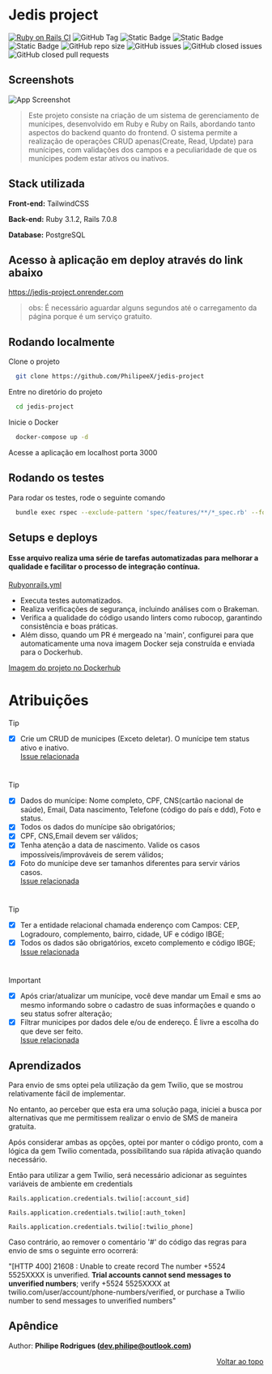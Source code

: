<a name="topo-readme"></a>
# Jedis project

[![Ruby on Rails CI](https://github.com/PhilipeeX/jedis-project/actions/workflows/rubyonrails.yml/badge.svg)](https://github.com/PhilipeeX/jedis-project/actions/workflows/rubyonrails.yml) ![GitHub Tag](https://img.shields.io/github/v/tag/PhilipeeX/jedis-project?style=flat) ![Static Badge](https://img.shields.io/badge/rubocop-codestyle?style=flat&logo=rubocop&logoColor=white&label=code%20style&link=https%3A%2F%2Fgithub.com%2Frubocop%2Frubocop) ![Static Badge](https://img.shields.io/badge/passing-tests?style=flat&logo=github&logoColor=white&label=tests&link=https%3A%2F%2Fgithub.com%2FPhilipeeX%2Fjedis-project%2Factions) ![Static Badge](https://img.shields.io/badge/image-docker?style=flat&logo=docker&logoColor=white&label=Docker&labelColor=blue&color=green&link=https%3A%2F%2Fhub.docker.com%2Fr%2Fphilipex%2Fjedis-project%2Ftags) ![GitHub repo size](https://img.shields.io/github/repo-size/PhilipeeX/jedis-project?style=flat&label=Tamanho&color=green) ![GitHub issues](https://img.shields.io/github/issues/PhilipeeX/jedis-project?style=flat) ![GitHub closed issues](https://img.shields.io/github/issues-closed/Philipeex/jedis-project?style=flat) ![GitHub closed pull requests](https://img.shields.io/github/issues-pr-closed/PhilipeeX/jedis-project?style=flat&label=Pull%20requests%20mergeados&color=purple)


## Screenshots

![App Screenshot](https://github.com/PhilipeeX/jedis-project/assets/85847179/84d23b5a-4b9b-4180-bdac-810831c5bf11)

> Este projeto consiste na criação de um sistema de gerenciamento de munícipes, desenvolvido em Ruby e Ruby on Rails, abordando tanto aspectos do backend quanto do frontend. O sistema permite a realização de operações CRUD apenas(Create, Read, Update) para munícipes, com validações dos campos e a peculiaridade de que os munícipes podem estar ativos ou inativos.

## Stack utilizada

**Front-end:** TailwindCSS

**Back-end:** Ruby 3.1.2, Rails 7.0.8

**Database:** PostgreSQL

## Acesso à aplicação em deploy através do link abaixo
https://jedis-project.onrender.com
> obs: É necessário aguardar alguns segundos até o carregamento da página porque é um serviço gratuito.

## Rodando localmente

Clone o projeto

```bash
  git clone https://github.com/PhilipeeX/jedis-project
```

Entre no diretório do projeto

```bash
  cd jedis-project
```

Inicie o Docker

```bash
  docker-compose up -d
```

Acesse a aplicação em localhost porta 3000


## Rodando os testes

Para rodar os testes, rode o seguinte comando

```bash
  bundle exec rspec --exclude-pattern 'spec/features/**/*_spec.rb' --format progress
```

## Setups e deploys

#### Esse arquivo realiza uma série de tarefas automatizadas para melhorar a qualidade e facilitar o processo de integração contínua.


[Rubyonrails.yml](https://github.com/PhilipeeX/jedis-project/blob/main/.github/workflows/rubyonrails.yml)



- Executa testes automatizados.
- Realiza verificações de segurança, incluindo análises com o Brakeman.
- Verifica a qualidade do código usando linters como rubocop, garantindo consistência e boas práticas.
- Além disso, quando um PR é mergeado na 'main', configurei para que automaticamente uma nova imagem Docker seja construída e enviada para o Dockerhub.

[Imagem do projeto no Dockerhub](https://hub.docker.com/repository/docker/philipex/jedis-project)


# Atribuições

> [!TIP]
> - [x] Crie um CRUD de municipes (Exceto deletar). O munícipe tem status ativo e inativo.<br>
   > [Issue relacionada](https://github.com/PhilipeeX/jedis-project/issues/2)
#
> [!TIP]
> - [x] Dados do munícipe: Nome completo, CPF, CNS(cartão nacional de saúde), Email, Data nascimento, Telefone (código do país e ddd), Foto e status.
> - [x] Todos os dados do munícipe são obrigatórios; 
> - [x] CPF, CNS,Email devem ser válidos;
> - [x] Tenha atenção a data de nascimento. Valide os casos impossíveis/improváveis de serem válidos;
> - [x] Foto do munícipe deve ser tamanhos diferentes para servir vários casos.<br>
> [Issue relacionada](https://github.com/PhilipeeX/jedis-project/issues/3)
#
> [!TIP]
> - [x] Ter a entidade relacional chamada enderenço com Campos: CEP, Logradouro, complemento, bairro, cidade, UF e código IBGE;
> - [x] Todos os dados são obrigatórios, exceto complemento e código IBGE;<br>
>   [Issue relacionada](https://github.com/PhilipeeX/jedis-project/issues/10)
#
> [!IMPORTANT]
> - [x] Após criar/atualizar um munícipe, você deve mandar um Email e sms ao mesmo informando
> sobre o cadastro de suas informações e quando o seu status sofrer alteração;
> - [x] Filtrar municipes por dados dele e/ou de endereço. É livre a escolha do que deve ser feito.<br>
>  [Issue relacionada](https://github.com/PhilipeeX/jedis-project/issues/16)

## Aprendizados

Para envio de sms optei pela utilização da gem Twilio, que se mostrou relativamente fácil de implementar.

No entanto, ao perceber que esta era uma solução paga, iniciei a busca por alternativas que me permitissem realizar o envio de SMS de maneira gratuita.

Após considerar ambas as opções, optei por manter o código pronto, com a lógica da gem Twilio comentada, possibilitando sua rápida ativação quando necessário.

Então para utilizar a gem Twilio, será necessário adicionar as seguintes variáveis de ambiente em credentials

`Rails.application.credentials.twilio[:account_sid]`

`Rails.application.credentials.twilio[:auth_token]`

`Rails.application.credentials.twilio[:twilio_phone]`

Caso contrário, ao remover o comentário '#' do código das regras para envio de sms o seguinte erro ocorrerá:

"[HTTP 400] 21608 : Unable to create record
The number +5524 5525XXXX is unverified. **Trial accounts cannot send messages to unverified numbers**; verify +5524 5525XXXX at twilio.com/user/account/phone-numbers/verified, or purchase a Twilio number to send messages to unverified numbers"


## Apêndice
Author: <strong>Philipe Rodrigues (dev.philipe@outlook.com)</strong>

<p align="right"><a href="#topo-readme">Voltar ao topo</a></p>
